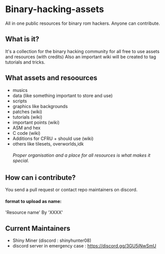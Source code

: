 # Binary-hacking-assets
All in one public resources for binary rom hackers. Anyone can contribute.
## What is it?
It's a collection for the binary hacking community for all free to use assets and resources (with credits) Also an important wiki will be created to tag tutorials and tricks.

## What assets and resoources
- musics
- data (like something important to store and use)
- scripts
- graphics like backgrounds
- patches (wiki)
- tutorials (wiki)
- important points (wiki)
- ASM and hex
- C code (wiki)
- Additions for CFRU + should use (wiki)
- others like tilesets, overworlds,idk
  ###### Proper organisation and a place for all resources is what makes it special.

## How can i contribute?
You send a pull request or contact repo maintainers on discord.
#### format to upload as name:
'Resource name' By 'XXXX'

## Current Maintainers 
- Shiny Miner (discord : shinyhunter08)
- discord server in emergency case : https://discord.gg/3GU5jNwSmU

